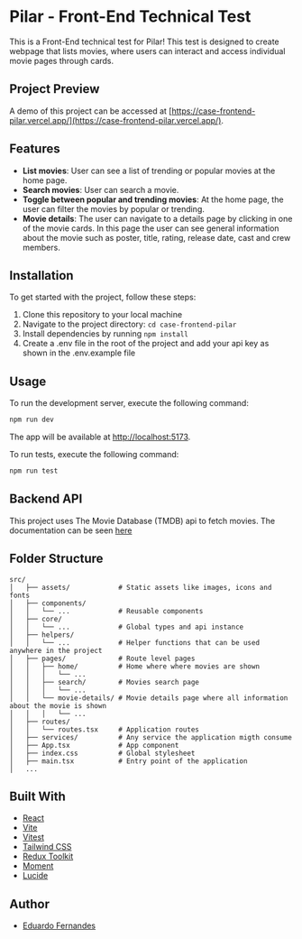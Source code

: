 # Pilar - Front-End Technical Test

This is a Front-End technical test for Pilar! This test is designed to create webpage that lists movies, where users can interact and access individual movie pages through cards.

## Project Preview

A demo of this project can be accessed at [https://case-frontend-pilar.vercel.app/](https://case-frontend-pilar.vercel.app/).

## Features

- **List movies**: User can see a list of trending or popular movies at the home page.
- **Search movies**: User can search a movie.
- **Toggle between popular and trending movies**: At the home page, the user can filter the movies by popular or trending.
- **Movie details**: The user can navigate to a details page by clicking in one of the movie cards. In this page the user can see general information about the movie such as poster, title, rating, release date, cast and crew members.

## Installation

To get started with the project, follow these steps:

1. Clone this repository to your local machine
2. Navigate to the project directory: `cd case-frontend-pilar`
3. Install dependencies by running `npm install`
4. Create a .env file in the root of the project and add your api key as shown in the .env.example file

## Usage

To run the development server, execute the following command:

```bash
npm run dev
```

The app will be available at [http://localhost:5173](http://localhost:5173).

To run tests, execute the following command:

```bash
npm run test
```

## Backend API

This project uses The Movie Database (TMDB) api to fetch movies. The documentation can be seen [here](https://developer.themoviedb.org/docs/getting-started)

## Folder Structure

```
src/
│   ├── assets/            # Static assets like images, icons and fonts
│   ├── components/
│   │   └── ...            # Reusable components
│   ├── core/
│   │   └── ...            # Global types and api instance
│   ├── helpers/
│   │   └── ...            # Helper functions that can be used anywhere in the project
│   ├── pages/             # Route level pages
│   │   ├── home/          # Home where where movies are shown
│   │   │   └── ...
│   │   ├── search/        # Movies search page
│   │   │   └── ...
│   │   └── movie-details/ # Movie details page where all information about the movie is shown
│   │   │   └── ...
│   ├── routes/
│   │   └── routes.tsx     # Application routes
│   ├── services/          # Any service the application migth consume
│   ├── App.tsx            # App component
│   ├── index.css          # Global stylesheet
│   ├── main.tsx           # Entry point of the application
│   ...
```

## Built With

- [React](https://react.dev/)
- [Vite](https://vitejs.dev/)
- [Vitest](https://vitest.dev/)
- [Tailwind CSS](https://tailwindcss.com/)
- [Redux Toolkit](https://redux-toolkit.js.org/)
- [Moment](https://www.npmjs.com/package/moment)
- [Lucide](https://lucide.dev/)

## Author

- [Eduardo Fernandes](https://github.com/EduCFernandes)

